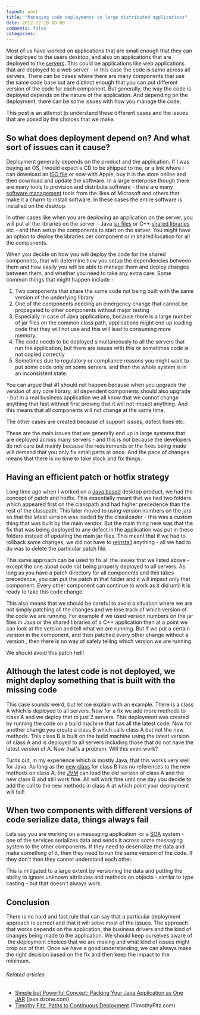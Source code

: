 ```yaml
---
layout: post
title: "Managing code deployments in large distributed applications"
date: 2012-12-10 00:00
comments: false
categories:
---
```


Most of us have worked on applications that are small enough that they can be deployed to the users desktop, and also on applications that are deployed to the <a class="zem_slink" title="Server (computing)" href="http://en.wikipedia.org/wiki/Server_%28computing%29" target="_blank" rel="wikipedia">servers</a>. This could be applications like web applications that are deployed to a web server - in this case the code is same across all servers. There can be cases where there are many components that use the same code base but are distinct enough that you can put different version of the code for each component. But generally, the way the code is deployed depends on the nature of the application. And depending on the deployment, there can be some issues with how you manage the code.

This post is an attempt to understand these different cases and the issues that are posed by the choices that we make.

<!--more-->
<h2>So what does deployment depend on? And what sort of issues can it cause?</h2>
Deployment generally depends on the product and the application. If I was buying an OS, I would expect a CD to be shipped to me, or a link where I can download an <a class="zem_slink" title="ISO image" href="http://en.wikipedia.org/wiki/ISO_image" target="_blank" rel="wikipedia">ISO file</a> or now with Apple, buy it in the store online and then download and update the software. In a large enterprise though there are many tools to provision and distribute software - there are many <a class="zem_slink" title="Patch management" href="http://www.symantec.com/patch-management" target="_blank" rel="symantec">software management</a> tools from the likes of Microsoft and others that make it a charm to install software. In these cases the entire software is installed on the desktop.

In other cases like when you are deploying an application on the server, you will put all the libraries on the server - Java <a class="zem_slink" title="JAR (file format)" href="http://en.wikipedia.org/wiki/JAR_%28file_format%29" target="_blank" rel="wikipedia">jar files</a> or C++ <a class="zem_slink" title="Library (computing)" href="http://en.wikipedia.org/wiki/Library_%28computing%29" target="_blank" rel="wikipedia">shared libraries</a> etc - and then setup the components to start on the server. You might have an option to deploy the libraries per component or in shared location for all the components.

When you decide on how you will deploy the code for the shared components, that will determine how you setup the dependencies between them and how easily you will be able to manage them and deploy changes between them, and whether you need to take any extra care. Some common things that might happen include -
<ol>
	<li>Two components that share the same code not being built with the same version of the underlying library</li>
	<li>One of the components needing an emergency change that cannot be propagated to other components without major testing</li>
	<li>Especially in case of Java applications, because there is a large number of jar files on the common class path, applications might end up loading code that they will not use and this will lead to consuming more memory.</li>
	<li>The code needs to be deployed simultaneously to all the servers that run the application, but there are issues with this or sometimes code is not copied correctly</li>
	<li>Sometimes due to regulatory or compliance reasons you might want to put some code only on some servers, and then the whole system is in an inconsistent state.</li>
</ol>
You can argue that #1 should not happen because when you upgrade the version of any core library, all dependent components should also upgrade - but in a real business application we all know that we cannot change anything that fast without first proving that it will not impact anything. And this means that all components will not change at the same time.

The other cases are created because of support issues, defect fixes etc.

These are the main issues that we generally end up in large systems that are deployed across many servers - and this is not because the developers do not care but mainly because the requirements or the fixes being made will demand that you only fix small parts at once. And the pace of changes means that there is no time to take stock and fix things.
<h2>Having an efficient patch or hotfix strategy</h2>
Long time ago when I worked on a <a class="zem_slink" title="Java (programming language)" href="http://www.oracle.com/technetwork/java/" target="_blank" rel="homepage">Java based</a> desktop product, we had the concept of patch and hotfix. This essentially meant that we had two folders which appeared first on the classpath and had higher precedence than the rest of the classpath. This later moved to using version numbers on the jars so that the latest version was loaded by the classloader - this was a custom thing that was built by the main vendor. But the main thing here was that the fix that was being deployed to any defect in the application was put in these folders instead of updating the main jar files. This meant that if we had to rollback some changes, we did not have to <a class="zem_slink" title="Installation (computer programs)" href="http://en.wikipedia.org/wiki/Installation_%28computer_programs%29" target="_blank" rel="wikipedia">reinstall</a> anything - all we had to do was to delete the particular patch file.

This same approach can be used to fix all the issues that we listed above - except the one about code not being properly deployed to all servers. As long as you have a patch directory for all components and this takes precedence, you can put the patch in that folder and it will impact only that component. Every other component can continue to work as it did until it is ready to take this code change.

This also means that we should be careful to avoid a situation where we are not simply patching all the changes and we lose track of which version of the code we are running. For example if we used version numbers on the jar files in Java or the shared libraries of a C++ application then at a point we can look at the version and tell what we are running. But if we put a certain version in the component, and then patched every other change without a version , then there is no way of safely telling which version we are running.

We should avoid this patch hell!
<h2>Although the latest code is not deployed, we might deploy something that is built with the missing code</h2>
This case sounds weird, but let me explain with an example. There is a class A which is deployed to all servers. Now for a fix we add more methods to class A and we deploy that to just 2 servers. This deployment was created by running the code on a build machine that has all the latest code. Now for another change you create a class B which calls class A but not the new methods. This class B is built on the build machine using the latest version of class A and is deployed to all servers including those that do not have the latest version of A. Now that's a problem. Will this even work?

Turns out, in my experience which is mostly Java, that this works very well for Java. As long as the <a class="zem_slink" title="New class" href="http://en.wikipedia.org/wiki/New_class" target="_blank" rel="wikipedia">new class</a> for class B has no references to the new methods on class A, the <a class="zem_slink" title="Java Virtual Machine" href="http://en.wikipedia.org/wiki/Java_Virtual_Machine" target="_blank" rel="wikipedia">JVM</a> can load the old version of class A and the new class B and still work fine. All will work fine until one day you decide to add the call to the new methods in class A at which point your deployment will fail!
<h2>When two components with different versions of code serialize data, things always fail</h2>
Lets say you are working on a messaging application  or a <a class="zem_slink" title="Service-oriented architecture" href="http://en.wikipedia.org/wiki/Service-oriented_architecture" target="_blank" rel="wikipedia">SOA</a> system - one of the services serializes data and sends it across some messaging system to the other components. If they need to deserialize the data and make something of it, then they need to run the same version of the code. If they don't then they cannot understand each other.

This is mitigated to a large extent by versioning the data and putting the ability to ignore unknown attributes and methods on objects - similar to type casting - but that doesn't always work.
<h2>Conclusion</h2>
There is no hard and fast rule that can say that a particular deployment approach is correct and that it will solve most of the issues. The approach that works depends on the application, the business drivers and the kind of changes being made to the application. We should keep ourselves aware of  the deployment choices that we are making and what kind of issues might crop out of that. Once we have a good understanding, we can always make the right decision based on the fix and then keep the impact to the minimum.
<h6 class="zemanta-related-title" style="font-size:1em;">Related articles</h6>
<ul class="zemanta-article-ul">
	<li class="zemanta-article-ul-li"><a href="http://java.dzone.com/articles/simple-powerful-concept" target="_blank">Simple but Powerful Concept: Packing Your Java Application as One JAR</a> (java.dzone.com)</li>
	<li class="zemanta-article-ul-li"><a href="http://TimothyFitz.com/2012/11/25/paths-to-continuous-deployment/" target="_blank">Timothy Fitz: Paths to Continuous Deployment</a> (TimothyFitz.com)</li>
</ul>